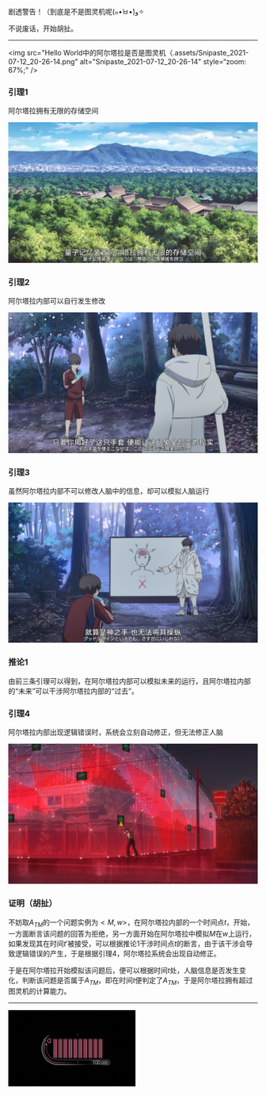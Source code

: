 剧透警告！（到底是不是图灵机呢(๑•̀ㅂ•́)و✧
<!-- more -->

不说废话，开始胡扯。

---

<img src="Hello World中的阿尔塔拉是否是图灵机（.assets/Snipaste_2021-07-12_20-26-14.png" alt="Snipaste_2021-07-12_20-26-14" style=“zoom: 67%;" />

### 引理1

阿尔塔拉拥有无限的存储空间

<img src="Hello World中的阿尔塔拉是否是图灵机（.assets/image-20210712203406340.png" alt="image-20210712203406340" style="zoom: 67%;" />

### 引理2

阿尔塔拉内部可以自行发生修改

<img src="Hello World中的阿尔塔拉是否是图灵机（.assets/image-20210712203609110.png" alt="image-2021071220360110" style="zoom: 67%;" />

### 引理3

虽然阿尔塔拉内部不可以修改人脑中的信息，却可以模拟人脑运行

<img src="Hello World中的阿尔塔拉是否是图灵机（.assets/image-20210712203807679.png" alt="image-20210712203807679" style="zoom: 67%;" />

### 推论1

由前三条引理可以得到，在阿尔塔拉内部可以模拟未来的运行，且阿尔塔拉内部的“未来”可以干涉阿尔塔拉内部的“过去”。

### 引理4

阿尔塔拉内部出现逻辑错误时，系统会立刻自动修正，但无法修正人脑

<img src="Hello World中的阿尔塔拉是否是图灵机（.assets/image-20210712205004695.png" alt="image-20210712205004695" style="zoom: 67%;" />

### 证明（胡扯）

不妨取$A_{TM}$的一个问题实例为$<M, w>$，在阿尔塔拉内部的一个时间点$t$，开始，一方面断言该问题的回答为拒绝，另一方面开始在阿尔塔拉中模拟$M$在$w$上运行，如果发现其在时间$t'$被接受，可以根据推论1干涉时间点$t$的断言，由于该干涉会导致逻辑错误的产生，于是根据引理4，阿尔塔拉系统会出现自动修正。

于是在阿尔塔拉开始模拟该问题后，便可以根据时间$t$处，人脑信息是否发生变化，判断该问题是否属于$A_{TM}$，即在时间$t$便判定了$A_{TM}$，于是阿尔塔拉拥有超过图灵机的计算能力。

---

<img src="Hello World中的阿尔塔拉是否是图灵机（.assets/image-20210712205819794.png" alt="image-20210712205819794" style="zoom: 50%;" />